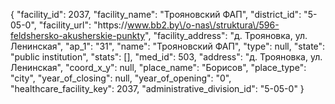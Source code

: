 {
    "facility_id": 2037,
    "facility_name": "Трояновский ФАП",
    "district_id": "5-05-0",
    "facility_url": "https:\/\/www.bb2.by\/o-nas\/struktura\/596-feldshersko-akusherskie-punkty",
    "facility_address": "д. Трояновка, ул. Ленинская",
    "ap_1": "31",
    "name": "Трояновский ФАП",
    "type": null,
    "state": "public institution",
    "stats": [],
    "med_id": 503,
    "address": "д. Трояновка, ул. Ленинская",
    "coord_x_y": null,
    "place_name": "Борисов",
    "place_type": "city",
    "year_of_closing": null,
    "year_of_opening": "0",
    "healthcare_facility_key": 2037,
    "administrative_division_id": "5-05-0"
}